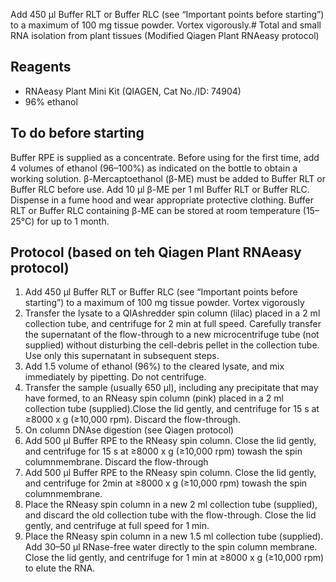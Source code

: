 Add 450 μl Buffer RLT or Buffer RLC (see “Important points before starting”) to a
maximum of 100 mg tissue powder. Vortex vigorously.# Total and small RNA isolation from plant tissues (Modified Qiagen Plant RNAeasy protocol) 

## Reagents
*  RNAeasy Plant Mini Kit (QIAGEN, Cat No./ID: 74904)
*  96% ethanol

## To do before starting
Buffer RPE is supplied as a concentrate. Before using for the first time, add 4 volumes of ethanol (96–100%) as indicated on the bottle to obtain a working
solution.
β-Mercaptoethanol (β-ME) must be added to Buffer RLT or Buffer RLC before use. Add 10 μl β-ME per 1 ml Buffer RLT or Buffer RLC. Dispense in a fume hood and
wear appropriate protective clothing. Buffer RLT or Buffer RLC containing β-ME can be stored at room temperature (15–25°C) for up to 1 month.

## Protocol (based on teh Qiagen Plant RNAeasy protocol)
1.  Add 450 μl Buffer RLT or Buffer RLC (see “Important points before starting”) to a
maximum of 100 mg tissue powder. Vortex vigorously
2.  Transfer the lysate to a QIAshredder spin column (lilac) placed in a 2 ml collection tube, and centrifuge for 2 min at full speed. Carefully transfer the supernatant of
the flow-through to a new microcentrifuge tube (not supplied) without disturbing the cell-debris pellet in the collection tube. Use only this supernatant in subsequent
steps.
3.  Add 1.5 volume of ethanol (96%) to the cleared lysate, and mix immediately by pipetting. Do not centrifuge. 
4.  Transfer the sample (usually 650 μl), including any precipitate that may have formed, to an RNeasy spin column (pink) placed in a 2 ml collection tube (supplied).Close the lid gently, and centrifuge for 15 s at ≥8000 x g (≥10,000 rpm). Discard
the flow-through.
5. On column DNAse digestion (see Qiagen protocol) 
6.  Add 500 μl Buffer RPE to the RNeasy spin column. Close the lid gently, and centrifuge for 15 s at ≥8000 x g (≥10,000 rpm) towash the spin columnmembrane. Discard the flow-through
7.  Add 500 μl Buffer RPE to the RNeasy spin column. Close the lid gently, and centrifuge for 2min at ≥8000 x g (≥10,000 rpm) towash the spin columnmembrane.
8.  Place the RNeasy spin column in a new 2 ml collection tube (supplied), and discard the old collection tube with the flow-through. Close the lid gently, and centrifuge at full speed for 1 min.
9.  Place the RNeasy spin column in a new 1.5 ml collection tube (supplied). Add 30–50 μl RNase-free water directly to the spin column membrane. Close the lid gently, and centrifuge for 1 min at ≥8000 x g (≥10,000 rpm) to elute the RNA.


